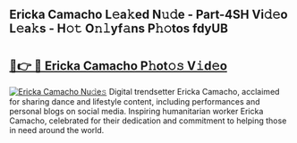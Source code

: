 ## Ericka Camacho L𝚎a𝚔ed N𝚞𝚍e - Part-4SH Vi𝚍𝚎o L𝚎a𝚔s - H𝚘𝚝 O𝚗𝚕yf𝚊ns P𝚑𝚘tos fdyUB

# <h2><a href="http://kf70y29.oniu.top/?m=Ericka+Camacho">🔗👉 🔴 Ericka Camacho P𝚑ot𝚘𝚜 V𝚒d𝚎o</a></h2>

[![Ericka Camacho Nu𝚍e𝚜](https://i.imgur.com/0qMVB7G.gif)](http://kf70y29.oniu.top/?m=Ericka+Camacho)
Digital trendsetter Ericka Camacho, acclaimed for sharing dance and lifestyle content, including performances and personal blogs on social media. Inspiring humanitarian worker Ericka Camacho, celebrated for their dedication and commitment to helping those in need around the world.  
